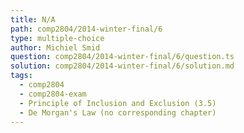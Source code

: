 ```yaml
---
title: N/A
path: comp2804/2014-winter-final/6
type: multiple-choice
author: Michiel Smid
question: comp2804/2014-winter-final/6/question.ts
solution: comp2804/2014-winter-final/6/solution.md
tags:
  - comp2804
  - comp2804-exam
  - Principle of Inclusion and Exclusion (3.5)
  - De Morgan's Law (no corresponding chapter)
---
```

